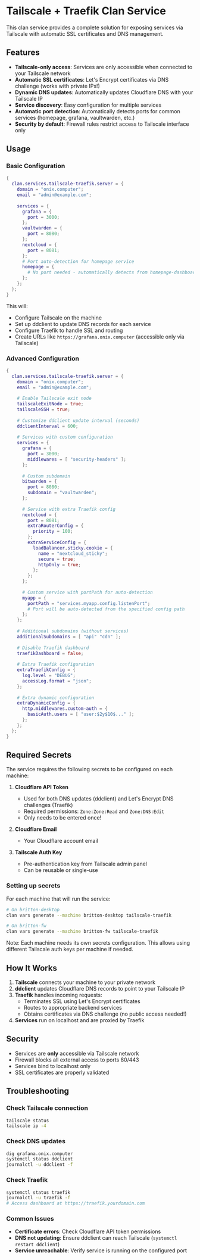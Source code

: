 # Tailscale + Traefik Clan Service

This clan service provides a complete solution for exposing services via Tailscale with automatic SSL certificates and DNS management.

## Features

- **Tailscale-only access**: Services are only accessible when connected to your Tailscale network
- **Automatic SSL certificates**: Let's Encrypt certificates via DNS challenge (works with private IPs!)
- **Dynamic DNS updates**: Automatically updates Cloudflare DNS with your Tailscale IP
- **Service discovery**: Easy configuration for multiple services
- **Automatic port detection**: Automatically detects ports for common services (homepage, grafana, vaultwarden, etc.)
- **Security by default**: Firewall rules restrict access to Tailscale interface only

## Usage

### Basic Configuration

```nix
{
  clan.services.tailscale-traefik.server = {
    domain = "onix.computer";
    email = "admin@example.com";
    
    services = {
      grafana = {
        port = 3000;
      };
      vaultwarden = {
        port = 8080;
      };
      nextcloud = {
        port = 8081;
      };
      # Port auto-detection for homepage service
      homepage = {
        # No port needed - automatically detects from homepage-dashboard service
      };
    };
  };
}
```

This will:
- Configure Tailscale on the machine
- Set up ddclient to update DNS records for each service
- Configure Traefik to handle SSL and routing
- Create URLs like `https://grafana.onix.computer` (accessible only via Tailscale)

### Advanced Configuration

```nix
{
  clan.services.tailscale-traefik.server = {
    domain = "onix.computer";
    email = "admin@example.com";
    
    # Enable Tailscale exit node
    tailscaleExitNode = true;
    tailscaleSSH = true;
    
    # Customize ddclient update interval (seconds)
    ddclientInterval = 600;
    
    # Services with custom configuration
    services = {
      grafana = {
        port = 3000;
        middlewares = [ "security-headers" ];
      };
      
      # Custom subdomain
      bitwarden = {
        port = 8080;
        subdomain = "vaultwarden";
      };
      
      # Service with extra Traefik config
      nextcloud = {
        port = 8081;
        extraRouterConfig = {
          priority = 100;
        };
        extraServiceConfig = {
          loadBalancer.sticky.cookie = {
            name = "nextcloud_sticky";
            secure = true;
            httpOnly = true;
          };
        };
      };
      
      # Custom service with portPath for auto-detection
      myapp = {
        portPath = "services.myapp.config.listenPort";
        # Port will be auto-detected from the specified config path
      };
    };
    
    # Additional subdomains (without services)
    additionalSubdomains = [ "api" "cdn" ];
    
    # Disable Traefik dashboard
    traefikDashboard = false;
    
    # Extra Traefik configuration
    extraTraefikConfig = {
      log.level = "DEBUG";
      accessLog.format = "json";
    };
    
    # Extra dynamic configuration
    extraDynamicConfig = {
      http.middlewares.custom-auth = {
        basicAuth.users = [ "user:$2y$10$..." ];
      };
    };
  };
}
```

## Required Secrets

The service requires the following secrets to be configured on each machine:

1. **Cloudflare API Token**
   - Used for both DNS updates (ddclient) and Let's Encrypt DNS challenges (Traefik)
   - Required permissions: `Zone:Zone:Read` and `Zone:DNS:Edit`
   - Only needs to be entered once!

2. **Cloudflare Email**
   - Your Cloudflare account email

3. **Tailscale Auth Key**
   - Pre-authentication key from Tailscale admin panel
   - Can be reusable or single-use

### Setting up secrets

For each machine that will run the service:
```bash
# On britton-desktop
clan vars generate --machine britton-desktop tailscale-traefik

# On britton-fw
clan vars generate --machine britton-fw tailscale-traefik
```

Note: Each machine needs its own secrets configuration. This allows using different Tailscale auth keys per machine if needed.

## How It Works

1. **Tailscale** connects your machine to your private network
2. **ddclient** updates Cloudflare DNS records to point to your Tailscale IP
3. **Traefik** handles incoming requests:
   - Terminates SSL using Let's Encrypt certificates
   - Routes to appropriate backend services
   - Obtains certificates via DNS challenge (no public access needed!)
4. **Services** run on localhost and are proxied by Traefik

## Security

- Services are **only** accessible via Tailscale network
- Firewall blocks all external access to ports 80/443
- Services bind to localhost only
- SSL certificates are properly validated

## Troubleshooting

### Check Tailscale connection
```bash
tailscale status
tailscale ip -4
```

### Check DNS updates
```bash
dig grafana.onix.computer
systemctl status ddclient
journalctl -u ddclient -f
```

### Check Traefik
```bash
systemctl status traefik
journalctl -u traefik -f
# Access dashboard at https://traefik.yourdomain.com
```

### Common Issues

- **Certificate errors**: Check Cloudflare API token permissions
- **DNS not updating**: Ensure ddclient can reach Tailscale (`systemctl restart ddclient`)
- **Service unreachable**: Verify service is running on the configured port